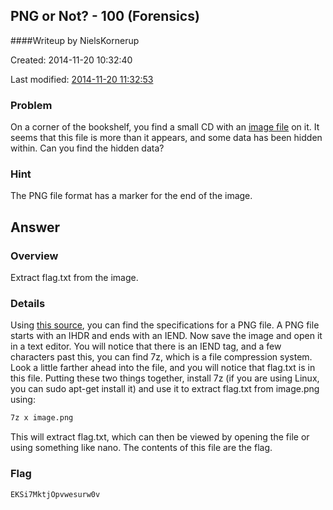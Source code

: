 ## PNG or Not? - 100 (Forensics) ##
####Writeup by NielsKornerup

Created: 2014-11-20 10:32:40

Last modified: [2014-11-20 11:32:53](https://github.com/Oksisane/PicoCTF-2014-Writeups/commits/master/forensics/png_or_not?.md)



### Problem ###

On a corner of the bookshelf, you find a small CD with an [image file](https://picoctf.com/problem-static/forensics/png-or-not/image.png) on it. It seems that this file is more than it appears, and some data has been hidden within. Can you find the hidden data? 

### Hint ###

The PNG file format has a marker for the end of the image.

## Answer ##

### Overview ###

Extract flag.txt from the image.

### Details ###

Using [this source](http://www.libpng.org/pub/png/spec/1.2/PNG-Structure.html), you can find the specifications for a PNG file. A PNG file starts with an IHDR and ends with an IEND. Now save the image and open it in a text editor. You will notice that there is an IEND tag, and a few characters past this, you can find 7z, which is a file compression system. Look a little farther ahead into the file, and you will notice that flag.txt is in this file. Putting these two things together, install 7z (if you are using Linux, you can sudo apt-get install it) and use it to extract flag.txt from image.png using: 

```bash
7z x image.png
```

This will extract flag.txt, which can then be viewed by opening the file or using something like nano. The contents of this file are the flag.

### Flag ###

    EKSi7MktjOpvwesurw0v
